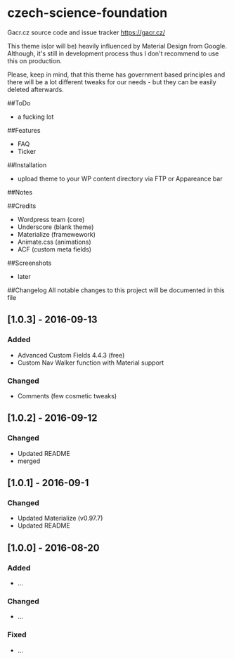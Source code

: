 # czech-science-foundation
Gacr.cz source code and issue tracker https://gacr.cz/

This theme is(or will be) heavily influenced by Material Design from Google.
Although, it's still in development process thus I don't recommend to use this on production.

Please, keep in mind, that this theme has government based principles and there will be a lot different tweaks for our needs - but they can be easily deleted afterwards.


##ToDo
- a fucking lot

##Features
- FAQ
- Ticker

##Installation
- upload theme to your WP content directory via FTP or Appareance bar

##Notes

##Credits
- Wordpress team (core)
- Underscore (blank theme)
- Materialize (framewework)
- Animate.css (animations)
- ACF (custom meta fields)

##Screenshots
- later

##Changelog
All notable changes to this project will be documented in this file

## [1.0.3] - 2016-09-13
### Added
- Advanced Custom Fields 4.4.3 (free)
- Custom Nav Walker function with Material support

### Changed
- Comments (few cosmetic tweaks)

## [1.0.2] - 2016-09-12
### Changed
- Updated README
- merged

## [1.0.1] - 2016-09-1
### Changed
- Updated Materialize (v0.97.7)
- Updated README


## [1.0.0] - 2016-08-20
### Added
- ...

### Changed
- ...

### Fixed
- ...
